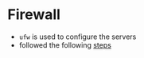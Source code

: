#  Firewall

- ```ufw``` is used to configure the servers
- followed the following [steps](https://www.tecmint.com/setup-ufw-firewall-on-ubuntu-and-debian/)